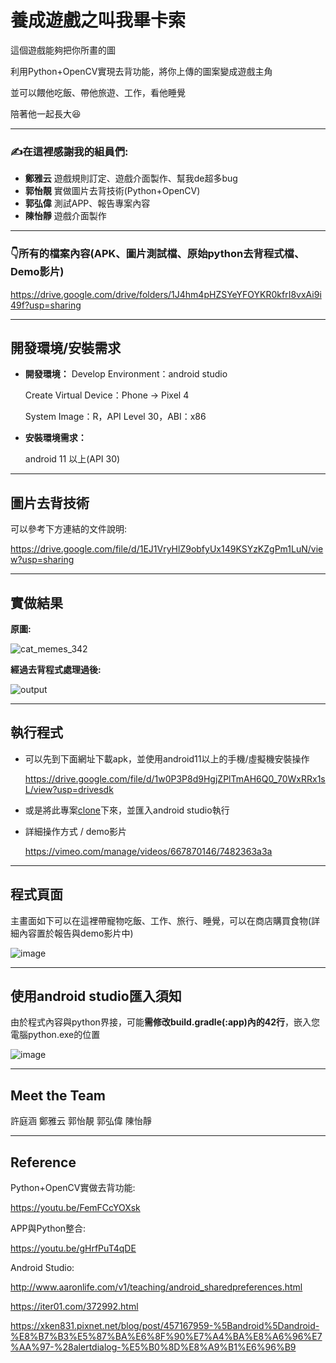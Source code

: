 # 養成遊戲之叫我畢卡索

這個遊戲能夠把你所畫的圖

利用Python+OpenCV實現去背功能，將你上傳的圖案變成遊戲主角

並可以餵他吃飯、帶他旅遊、工作，看他睡覺

陪著他一起長大😆


---
### **✍在這裡感謝我的組員們:**

* **鄭雅云** 遊戲規則訂定、遊戲介面製作、幫我de超多bug
* **郭怡靚** 實做圖片去背技術(Python+OpenCV)
* **郭弘偉** 測試APP、報告專案內容
* **陳怡靜** 遊戲介面製作

---
### 👇所有的檔案內容(APK、圖片測試檔、原始python去背程式檔、Demo影片)

https://drive.google.com/drive/folders/1J4hm4pHZSYeYFOYKR0kfrI8vxAi9i49f?usp=sharing

---
## 開發環境/安裝需求

* **開發環境：**
  Develop Environment：android studio
  
  Create Virtual Device：Phone -> Pixel 4
  
  System Image：R，API Level 30，ABI：x86

* **安裝環境需求：**

  android 11 以上(API 30)
  
---
## 圖片去背技術

可以參考下方連結的文件說明:

https://drive.google.com/file/d/1EJ1VryHlZ9obfyUx149KSYzKZgPm1LuN/view?usp=sharing

---

## 實做結果

**原圖:**

![cat_memes_342](https://user-images.githubusercontent.com/60705979/150199177-c0aa9c81-ea54-428e-b12d-edff48d78a0e.jpg)

**經過去背程式處理過後:**

![output](https://user-images.githubusercontent.com/60705979/150199298-c7fe9f38-da25-45c6-bd11-932994ddde79.png)


---
## 執行程式
* 可以先到下面網址下載apk，並使用android11以上的手機/虛擬機安裝操作

  https://drive.google.com/file/d/1w0P3P8d9HgjZPlTmAH6Q0_70WxRRx1sL/view?usp=drivesdk
  
* 或是將此專案[clone](https://github.com/imbianyunren/Picasso/archive/refs/heads/main.zip)下來，並匯入android studio執行

* 詳細操作方式 / demo影片

  https://vimeo.com/manage/videos/667870146/7482363a3a

---
## 程式頁面

  主畫面如下可以在這裡帶寵物吃飯、工作、旅行、睡覺，可以在商店購買食物(詳細內容置於報告與demo影片中)
  
![image](https://user-images.githubusercontent.com/60705979/150189220-69115e16-46ea-48b4-98db-9490ce44defb.png)

---

## 使用android studio匯入須知

由於程式內容與python界接，可能**需修改build.gradle(:app)內的42行**，嵌入您電腦python.exe的位置

![image](https://user-images.githubusercontent.com/60705979/149674692-355a50d8-5253-4ff5-ab87-037c56a6dcd9.png)

---

## Meet the Team 

許庭涵
鄭雅云
郭怡靚
郭弘偉
陳怡靜

---

## Reference

Python+OpenCV實做去背功能:

https://youtu.be/FemFCcYOXsk

APP與Python整合:

https://youtu.be/gHrfPuT4qDE

Android Studio:

http://www.aaronlife.com/v1/teaching/android_sharedpreferences.html

https://iter01.com/372992.html

https://xken831.pixnet.net/blog/post/457167959-%5Bandroid%5Dandroid-%E8%B7%B3%E5%87%BA%E6%8F%90%E7%A4%BA%E8%A6%96%E7%AA%97-%28alertdialog-%E5%B0%8D%E8%A9%B1%E6%96%B9
